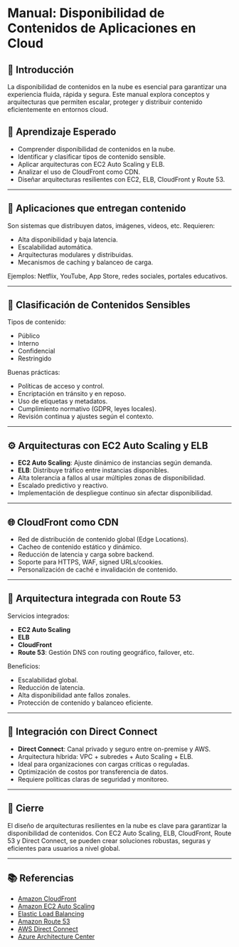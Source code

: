 # Manual: Disponibilidad de Contenidos de Aplicaciones en Cloud

## 📘 Introducción
La disponibilidad de contenidos en la nube es esencial para garantizar una experiencia fluida, rápida y segura. Este manual explora conceptos y arquitecturas que permiten escalar, proteger y distribuir contenido eficientemente en entornos cloud.

## 🎯 Aprendizaje Esperado
- Comprender disponibilidad de contenidos en la nube.
- Identificar y clasificar tipos de contenido sensible.
- Aplicar arquitecturas con EC2 Auto Scaling y ELB.
- Analizar el uso de CloudFront como CDN.
- Diseñar arquitecturas resilientes con EC2, ELB, CloudFront y Route 53.

---

## 🧱 Aplicaciones que entregan contenido
Son sistemas que distribuyen datos, imágenes, videos, etc. Requieren:
- Alta disponibilidad y baja latencia.
- Escalabilidad automática.
- Arquitecturas modulares y distribuidas.
- Mecanismos de caching y balanceo de carga.

Ejemplos: Netflix, YouTube, App Store, redes sociales, portales educativos.

---

## 🔐 Clasificación de Contenidos Sensibles
Tipos de contenido:
- Público
- Interno
- Confidencial
- Restringido

Buenas prácticas:
- Políticas de acceso y control.
- Encriptación en tránsito y en reposo.
- Uso de etiquetas y metadatos.
- Cumplimiento normativo (GDPR, leyes locales).
- Revisión continua y ajustes según el contexto.

---

## ⚙️ Arquitecturas con EC2 Auto Scaling y ELB
- **EC2 Auto Scaling**: Ajuste dinámico de instancias según demanda.
- **ELB**: Distribuye tráfico entre instancias disponibles.
- Alta tolerancia a fallos al usar múltiples zonas de disponibilidad.
- Escalado predictivo y reactivo.
- Implementación de despliegue continuo sin afectar disponibilidad.

---

## 🌐 CloudFront como CDN
- Red de distribución de contenido global (Edge Locations).
- Cacheo de contenido estático y dinámico.
- Reducción de latencia y carga sobre backend.
- Soporte para HTTPS, WAF, signed URLs/cookies.
- Personalización de caché e invalidación de contenido.

---

## 🧩 Arquitectura integrada con Route 53
Servicios integrados:
- **EC2 Auto Scaling**
- **ELB**
- **CloudFront**
- **Route 53**: Gestión DNS con routing geográfico, failover, etc.

Beneficios:
- Escalabilidad global.
- Reducción de latencia.
- Alta disponibilidad ante fallos zonales.
- Protección de contenido y balanceo eficiente.

---

## 🔗 Integración con Direct Connect
- **Direct Connect**: Canal privado y seguro entre on-premise y AWS.
- Arquitectura híbrida: VPC + subredes + Auto Scaling + ELB.
- Ideal para organizaciones con cargas críticas o reguladas.
- Optimización de costos por transferencia de datos.
- Requiere políticas claras de seguridad y monitoreo.

---

## 📝 Cierre
El diseño de arquitecturas resilientes en la nube es clave para garantizar la disponibilidad de contenidos. Con EC2 Auto Scaling, ELB, CloudFront, Route 53 y Direct Connect, se pueden crear soluciones robustas, seguras y eficientes para usuarios a nivel global.

---

## 📚 Referencias
- [Amazon CloudFront](https://aws.amazon.com/cloudfront/)
- [Amazon EC2 Auto Scaling](https://aws.amazon.com/ec2/autoscaling/)
- [Elastic Load Balancing](https://aws.amazon.com/elasticloadbalancing/)
- [Amazon Route 53](https://aws.amazon.com/route53/)
- [AWS Direct Connect](https://aws.amazon.com/directconnect/)
- [Azure Architecture Center](https://learn.microsoft.com/en-us/azure/architecture/)
